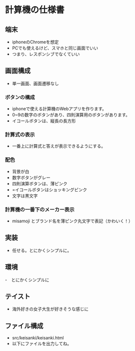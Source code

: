 # 計算機の仕様書

## 端末
- iphoneのChromeを想定
- PCでも使えるけど、スマホと同じ画面でいい
- つまり、レスポンシブでなくていい

## 画面構成
- 単一画面、画面遷移なし

### ボタンの構成
- iphoneで使える計算機のWebアプリを作ります。
- 0~9の数字のボタンがあり、四則演算用のボタンがあります。
- イコールボタンは、縦長の長方形

### 計算式の表示
- 一番上に計算式と答えが表示できるようにする。

### 配色
- 背景が白
- 数字ボタンがグレー
- 四則演算ボタンは、薄ピンク
- =イコールボタンはショッキングピンク
- 文字は黒文字

### 計算機の一番下のメーカー表示
- misamoji とブランド名を薄ピンク丸文字で表記（かわいく！）

## 実装
- 任せる。とにかくシンプルに。

## 環境
-　とにかくシンプルに

## テイスト
- 海外好きの女子大生が好きそうな感じに

## ファイル構成
- src/keisanki/keisanki.html
- 以下にファイルを出力してね。